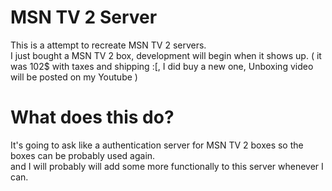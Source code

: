 # MSN TV 2 Server
This is a attempt to recreate MSN TV 2 servers. \
I just bought a MSN TV 2 box, development will begin when it shows up. ( it was 102$ with taxes and shipping :[, I did buy a new one, Unboxing video will be posted on my Youtube )

# What does this do?
It's going to ask like a authentication server for MSN TV 2 boxes so the boxes can be probably used again. \
and I will probably will add some more functionally to this server whenever I can.

